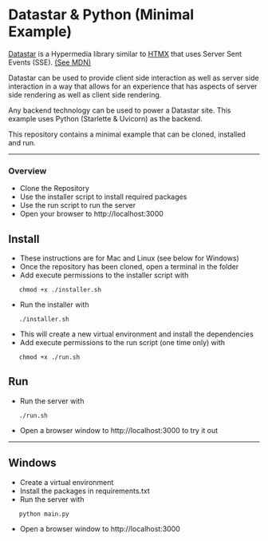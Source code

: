 # Datastar & Python (Minimal Example)

[Datastar](https://data-star.dev/) is a Hypermedia library similar to [HTMX](https://htmx.org/) that uses Server Sent Events (SSE). [(See MDN)](https://developer.mozilla.org/en-US/docs/Web/API/Server-sent_events/Using_server-sent_events)

Datastar can be used to provide client side interaction as well as server side interaction in a way that allows for an experience that has aspects of server side rendering as well as client side rendering.

Any backend technology can be used to power a Datastar site. This example uses Python (Starlette & Uvicorn) as the backend. 

This repository contains a minimal example that can be cloned, installed and run. 

---
### Overview

- Clone the Repository
- Use the installer script to install required packages
- Use the run script to run the server
- Open your browser to http://localhost:3000

## Install

- These instructions are for Mac and Linux (see below for Windows)
- Once the repository has been cloned, open a terminal in the folder
- Add execute permissions to the installer script with
```
   chmod +x ./installer.sh
```
- Run the installer with
```
   ./installer.sh
```
- This will create a new virtual environment and install the dependencies
- Add execute permissions to the run script (one time only) with
```
   chmod +x ./run.sh
```

## Run

- Run the server with
```
   ./run.sh
```
- Open a browser window to http://localhost:3000 to try it out


---

## Windows

- Create a virtual environment
- Install the packages in requirements.txt
- Run the server with 
``` 
   python main.py
```
- Open a browser window to http://localhost:3000



